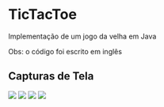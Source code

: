 # TicTacToe
Implementação de um jogo da velha em Java

Obs: o código foi escrito em inglês

## Capturas de Tela

![](https://i.imgur.com/tusGSdm.png)
![](https://i.imgur.com/NL7ouT8.png)
![](https://i.imgur.com/lz04TTQ.png)
![](https://i.imgur.com/yZiu7ue.png)

